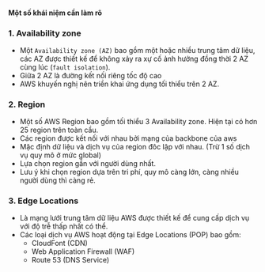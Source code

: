 #### Một số khái niệm cần làm rõ

### 1. Availability zone
- Một `Availability zone (AZ)` bao gồm một hoặc nhiều trung tâm dữ liệu, các AZ được thiết kế để không xảy ra xự cố ảnh hưởng đồng thời 2 AZ cùng lúc (`fault isolation`).
- Giữa 2 AZ là đường kết nối riêng tốc độ cao
- AWS khuyến nghị nên triền khai ứng dụng tối thiểu trên 2 AZ.

### 2. Region
- Một số AWS Region bao gồm tối thiểu 3 Availability zone. Hiện tại có hơn 25 region trên toàn cầu.
- Các region được kết nối với nhau bởi mạng của backbone của aws
- Mặc định dữ liệu và dịch vụ của region đôc lập với nhau. (Trừ 1 số dịch vụ quy mô ở mức global)
- Lựa chọn region gần với người dùng nhất.
- Lưu ý khi chọn region dựa trên tri phí, quy mô càng lớn, càng nhiều người dùng thì càng rẻ.

### 3. Edge Locations
- Là mạng lưới trung tâm dữ liệu AWS được thiết kế để cung cấp dịch vụ với độ trễ thấp nhất có thể.
- Các loại dịch vụ AWS hoạt động tại Edge Locations (POP) bao gồm:
  - CloudFont (CDN)
  - Web Application Firewall (WAF)
  - Route 53 (DNS Service)